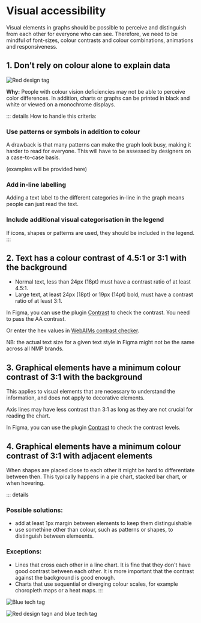 <br>

# Visual accessibility

Visual elements in graphs should be possible to perceive and distinguish from each other for everyone who can see. Therefore, we need to be mindful of font-sizes, colour contrasts and colour combinations, animations and responsiveness.

## 1. Don’t rely on colour alone to explain data
![Red design tag](/dataviz-tag-design.svg) 

**Why:** People with colour vision deficiencies may not be able to perceive color differences. In addition, charts or graphs can be printed in black and white or viewed on a monochrome displays.

::: details
How to handle this criteria:

### Use patterns or symbols in addition to colour
A drawback is that many patterns can make the graph look busy, making it harder to read for everyone. This will have to be assessed by designers on a case-to-case basis.

(examples will be provided here)

### Add in-line labelling
Adding a text label to the different categories in-line in the graph means people can just read the text.

### Include additional visual categorisation in the legend
If icons, shapes or patterns are used, they should be included in the legend.
:::

## 2. Text has a colour contrast of 4.5:1 or 3:1 with the background
- Normal text, less than 24px (18pt) must have a contrast ratio of at least 4.5:1.
- Large text, at least 24px (18pt) or 19px (14pt) bold, must have a contrast ratio of at least 3:1.

In Figma, you can use the plugin [Contrast](https://www.figma.com/community/plugin/748533339900865323/Contrast) to check the contrast. You need to pass the AA contrast.

Or enter the hex values in [WebAIMs contrast checker](https://webaim.org/resources/contrastchecker/). 

NB: the actual text size for a given text style in Figma might not be the same across all NMP brands.

## 3. Graphical elements have a minimum colour contrast of 3:1 with the background
This applies to visual elements that are necessary to understand the information, and does not apply to decorative elements. 

Axis lines may have less contrast than 3:1 as long as they are not crucial for reading the chart.

In Figma, you can use the plugin [Contrast](https://www.figma.com/community/plugin/748533339900865323/Contrast) to check the contrast levels.

## 4. Graphical elements have a minimum colour contrast of 3:1 with adjacent elements
When shapes are placed close to each other it might be hard to differentiate between then. This typically happens in a pie chart, stacked bar chart, or when hovering. 

::: details
### Possible solutions:
- add at least 1px margin between elements to keep them distinguishable
- use somethine other than colour, such as patterns or shapes, to distinguish between elemeents.

### Exceptions:
- Lines that cross each other in a line chart. It is fine that they don't have good contrast between each other. It is more important that the contrast against the background is good enough.
- Charts that use sequential or diverging colour scales, for example choropleth maps or a heat maps.
:::




![Blue tech tag](/dataviz-tag-tech.svg)

![Red design tagn and blue tech tag](/dataviz-tag-design-and-tech.svg)

